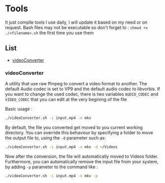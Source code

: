 # Tools

It just compîle tools I use daily, I will update it based on my need or on request. Bash files may not be executable so don't forget to : `chmod +x ./<filename>.sh` the first time you use them

## List

- [videoConverter](#videoConverter)

### videoConverter

A utility that use raw ffmpeg to convert a video format to another. The default Audio codec is set to VP9 and the default audio codec to libvorbis. If you want to change the used codec, there is two variables `AUDIO_CODEC` and `VIDEO_CODEC` that you can edit at the very begining of the file

Basic usage : 

```bash
./videoConverter.sh -i input.mp4 -o mkv
```

By default, the file you converted get moved to you current working directory. You can override this behaviour by specifying a folder to move the output file to, using the `-d` parameter such as:

```bash
./videoConverter.sh -i input.mp4 -o mkv -d ~/Videos
```

Now after the conversion, the file will automatically moved to Videos folder. Furthermore, you can automatically remove the input file from your system, by adding `-p` parameter to the command like : 

```bash
./videoConverter.sh -i input.mp4 -o mkv -p
```